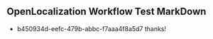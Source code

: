 ## OpenLocalization Workflow Test MarkDown
* b450934d-eefc-479b-abbc-f7aaa4f8a5d7 
thanks!<!--HONumber=Mar16_HO1-->
